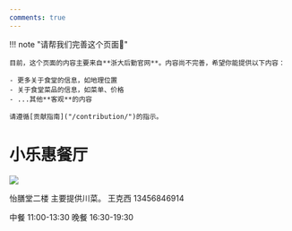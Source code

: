 ```yaml
---
comments: true
---
```


!!! note "请帮我们完善这个页面🙏"

    目前，这个页面的内容主要来自**浙大后勤官网**。内容尚不完善，希望你能提供以下内容：

    - 更多关于食堂的信息，如地理位置
    - 关于食堂菜品的信息，如菜单、价格
    - ...其他**客观**的内容

    请遵循[贡献指南]("/contribution/")的指示。

# 小乐惠餐厅 

![](https://zulg.zju.edu.cn/__local/5/B5/DD/AE03EDAA368D90971C4ACD205F6_A52E56E9_413C6.jpg)

怡膳堂二楼
主要提供川菜。
王克西
13456846914

中餐 11:00-13:30
晚餐 16:30-19:30
